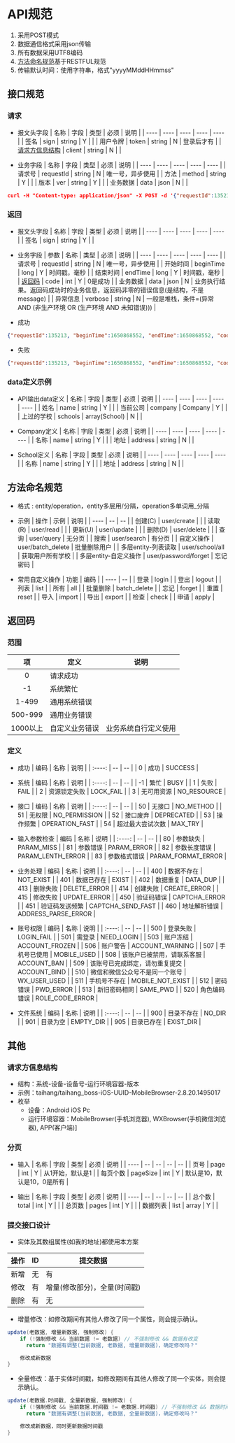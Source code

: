 # API规范
1. 采用POST模式
1. 数据通信格式采用json传输
1. 所有数据采用UTF8编码
1. [方法命名规范](#方法命名规范)基于RESTFUL规范
1. 传输默认时间：使用字符串，格式"yyyyMMddHHmmss"

## 接口规范
### 请求
* 报文头字段
| 名称 | 字段 | 类型 | 必须 | 说明 |
| ---- | ---- | ---- | ---- | ---- |
| 签名 | sign | string | Y |  |
| 用户令牌 | token | string | N | 登录后才有 |
| [请求方信息结构](#请求方信息结构) | client | string | N |  |

* 业务字段
| 名称 | 字段 | 类型 | 必须 | 说明 |
| ---- | ---- | ---- | ---- | ---- |
| 请求号 | requestId | string | N | 唯一号，异步使用 |
| 方法 | method | string | Y |  |
| 版本 | ver | string | Y |  |
| 业务数据 | data | json | N |  |

```json
curl -H "Content-type: application/json" -X POST -d '{"requestId":135213, "method":"user/read", "ver":"1.0", "data":{"id":1}}' 'https://api.x.com/'
```

### 返回
* 报文头字段
| 名称 | 字段 | 类型 | 必须 | 说明 |
| ---- | ---- | ---- | ---- | ---- |
| 签名 | sign | string | Y |  |

* 业务字段
| 参数 | 名称 | 类型 | 必须 | 说明 |
| ---- | ---- | ---- | ---- | ---- |
| 请求号 | requestId | string | N | 唯一号，异步使用 |
| 开始时间 | beginTime | long | Y | 时间戳，毫秒 |
| 结束时间 | endTime | long | Y | 时间戳，毫秒 |
| [返回码](exception#返回码) | code | int | Y | 0是成功 |
| 业务数据 | data | json | N | 业务执行结果。返回码成功时的业务信息，返回码非零的错误信息(是结构，不是message) |
| 异常信息 | verbose | string | N | 一般是堆栈，条件=(异常 AND (非生产环境 OR (生产环境 AND 未知错误))) |

* 成功
```json
{"requestId":135213, "beginTime":1650868552, "endTime":1650868552, "code":0, "data":{"name":"wangyaqi"}}
```

* 失败
```json
{"requestId":135213, "beginTime":1650868552, "endTime":1650868552, "code":1011}
```

### data定义示例
* API输出data定义
| 名称 | 字段 | 类型 | 必须 | 说明 |
| ---- | ---- | ---- | ---- | ---- |
| 姓名 | name | string | Y |  |
| 当前公司 | company | Company | Y |  |
| 上过的学校 | schools | array(School) | N |  |

* Company定义
| 名称 | 字段 | 类型 | 必须 | 说明 |
| ---- | ---- | ---- | ---- | ---- |
| 名称 | name | string | Y |  |
| 地址 | address | string | N |  |

* School定义
| 名称 | 字段 | 类型 | 必须 | 说明 |
| ---- | ---- | ---- | ---- | ---- |
| 名称 | name | string | Y |  |
| 地址 | address | string | N |  |

## 方法命名规范
* 格式 : entity/operation，entity多层用/分隔，operation多单词用_分隔
* 示例
| 操作 | 示例 | 说明 |
| ---- | -- | -- |
| 创建(C) | user/create |  |
| 读取(R) | user/read |  |
| 更新(U) | user/update |  |
| 删除(D) | user/delete |  |
| 查询 | user/query | 无分页 |
| 搜索 | user/search | 有分页 |
| 自定义操作 | user/batch_delete | 批量删除用户 |
| 多层entity-列表读取 | user/school/all | 获取用户所有学校 |
| 多层entity-自定义操作 | user/password/forget | 忘记密码 |

* 常用自定义操作
| 功能 | 编码 |
| ---- | -- |
| 登录 | login |
| 登出 | logout |
| 列表 | list |
| 所有 | all |
| 批量删除 | batch_delete |
| 忘记 | forget |
| 重置 | reset |
| 导入 | import |
| 导出 | export |
| 检查 | check |
| 申请 | apply |

## 返回码
### 范围
| 项 | 定义 | 说明 |
| :----: | ---- | ---- |
| 0 | 请求成功 |  |
| -1 | 系统繁忙 |  |
| 1-499 | 通用系统错误 |  |
| 500-999 | 通用业务错误 |  |
| 1000以上 | 自定义业务错误 | 业务系统自行定义使用 |

### 定义
* 成功
| 编码 | 名称 | 说明 |
| :----: | -- | -- |
| 0 | 成功 | SUCCESS |

* 系统
| 编码 | 名称 | 说明 |
| :----: | -- | -- |
| -1 | 繁忙  | BUSY |
| 1 | 失败 | FAIL |
| 2 | 资源锁定失败 | LOCK_FAIL |
| 3 | 无可用资源 | NO_RESOURCE |

* 接口
| 编码 | 名称 | 说明 |
| :----: | -- | -- |
| 50 | 无接口 | NO_METHOD |
| 51 | 无权限 | NO_PERMISSION |
| 52 | 接口废弃 | DEPRECATED |
| 53 | 操作频繁 | OPERATION_FAST |
| 54 | 超过最大尝试次数 | MAX_TRY |

* 输入参数检查
| 编码 | 名称 | 说明 |
| :----: | -- | -- |
| 80 | 参数缺失 | PARAM_MISS |
| 81 | 参数错误 | PARAM_ERROR |
| 82 | 参数长度错误 | PARAM_LENTH_ERROR |
| 83 | 参数格式错误 | PARAM_FORMAT_ERROR |

* 业务处理
| 编码 | 名称 | 说明 |
| :----: | -- | -- |
| 400 | 数据不存在 | NOT_EXIST |
| 401 | 数据已存在 | EXIST |
| 402 | 数据重复 | DATA_DUP |
| 413 | 删除失败 | DELETE_ERROR |
| 414 | 创建失败 | CREATE_ERROR |
| 415 | 修改失败 | UPDATE_ERROR |
| 450 | 验证码错误 | CAPTCHA_ERROR |
| 451 | 验证码发送频繁 | CAPTCHA_SEND_FAST |
| 460 | 地址解析错误 | ADDRESS_PARSE_ERROR |

* 账号权限
| 编码 | 名称 | 说明 |
| :----: | -- | -- |
| 500 | 登录失败 | LOGIN_FAIL |
| 501 | 需登录  | NEED_LOGIN |
| 503 | 账户冻结 | ACCOUNT_FROZEN |
| 506 | 账户警告 | ACCOUNT_WARNING |
| 507 | 手机号已使用 | MOBILE_USED |
| 508 | 该账户已被禁用，请联系客服 | ACCOUNT_BAN |
| 509 | 该账号已完成绑定，请勿重复提交 | ACCOUNT_BIND |
| 510 | 微信和微信公众号不是同一个账号 | WX_USER_USED |
| 511 | 手机号不存在 | MOBILE_NOT_EXIST |
| 512 | 密码错误 | PWD_ERROR |
| 513 | 新旧密码相同 | SAME_PWD |
| 520 | 角色编码错误 | ROLE_CODE_ERROR |

* 文件系统
| 编码 | 名称 | 说明 |
| :----: | -- | -- |
| 900 | 目录不存在 | NO_DIR |
| 901 | 目录为空  | EMPTY_DIR |
| 905 | 目录已存在  | EXIST_DIR |

## 其他
### 请求方信息结构
* 结构：系统-设备-设备号-运行环境容器-版本
* 示例：taihang/taihang_boss-iOS-UUID-MobileBrowser-2.8.20.1495017
* 枚举
  * 设备：Android iOS Pc
  * 运行环境容器：MobileBrowser(手机浏览器), WXBrowser(手机微信浏览器), APP(客户端)]

### 分页
* 输入
| 名称 | 字段 | 类型 | 必须 | 说明 |
| ---- | -- | -- | -- | -- |
| 页号 | page | int | Y | 从1开始，默认是1 |
| 每页个数 | pageSize | int | Y | 默认是10，默认是10，0是所有 |

* 输出
| 名称 | 字段 | 类型 | 必须 | 说明 |
| ---- | -- | -- | -- | -- |
| 总个数 | total | int | Y |  |
| 总页数 | pages | int | Y |  |
| 数据列表 | list | array | Y |  |

### 提交接口设计
* 实体及其数组属性(如我的地址)都使用本方案

| 操作 | ID | 提交数据 |
| ---- | ---- | ---- |
| 新增 | 无 | 有 |
| 修改 | 有 | 增量(修改部分)，全量(时间戳) |
| 删除 | 有 | 无 |

* 增量修改：如修改期间有其他人修改了同一个属性，则会提示确认。
```Java
update(老数据, 增量新数据, 强制修改) {
    if (!强制修改 && 当前数据 != 老数据) // 不强制修改 && 数据有改变
      return "数据有调整(当前数据, 老数据, 增量新数据)，确定修改吗？"

    修改成新数据
}
```

* 全量修改：基于实体时间戳，如修改期间有其他人修改了同一个实体，则会提示确认。
```Java
update(老数据.时间戳, 全量新数据, 强制修改) {
    if (!强制修改 && 当前数据.时间戳 != 老数据.时间戳) // 不强制修改 && 数据时间戳有改变
      return "数据有调整(当前数据, 老数据, 全量新数据)，确定修改吗？"

    修改成新数据，同时更新数据时间戳
}
```
